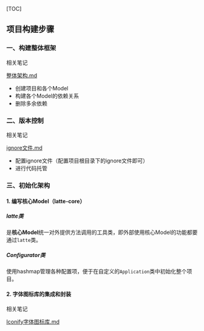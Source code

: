 [TOC]

## 项目构建步骤

### 一、构建整体框架

相关笔记

[整体架构.md](架构/整体架构.md)

* 创建项目和各个Model
* 构建各个Model的依赖关系
* 删除多余依赖



### 二、版本控制

相关笔记

[ignore文件.md](版本控制/git/ignore文件.md)

* 配置ignore文件（配置项目根目录下的ignore文件即可）
* 进行代码托管



### 三、初始化架构

#### 1. 编写核心Model（latte-core）

##### latte类
是**核心Model**统一对外提供方法调用的工具类，即外部使用核心Model的功能都要通过`latte`类。

##### Configurator类
使用hashmap管理各种配置项，便于在自定义的`Application`类中初始化整个项目。


#### 2. 字体图标库的集成和封装

相关笔记

[Iconify字体图标库.md](第三方库/字体图标库/Iconify字体图标库.md)









